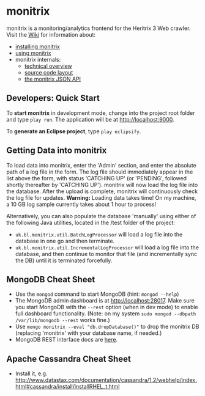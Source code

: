 # monitrix

monitrix is a monitoring/analytics frontend for the Heritrix 3 Web crawler. Visit the [Wiki](http://github.com/ukwa/monitrix/wiki) 
for information about: 

* [installing monitrix](http://github.com/ukwa/monitrix/wiki/Installation)
* [using monitrix](http://github.com/ukwa/monitrix/wiki/A-Guided-Tour-of-monitrix)
* monitrix internals:
  * [technical overview](http://github.com/ukwa/monitrix/wiki/Technical-Overview)
  * [source code layout](http://github.com/ukwa/monitrix/wiki/Project-Layout)
  * [the monitrix JSON API](http://github.com/ukwa/monitrix/wiki/JSON-API) 

## Developers: Quick Start

To __start monitrix__ in development mode, change into the project root folder and type  ``play run``.
The application will be at [http://localhost:9000](http://localhost:9000). 

To __generate an Eclipse project__, type ``play eclipsify``.

## Getting Data into monitrix

To load data into monitrix, enter the 'Admin' section, and enter the absolute path of a log file in the
form. The log file should immediately appear in the list above the form, with status 'CATCHING UP' (or
'PENDING', followed shortly thereafter by 'CATCHING UP'). monitrix will now load the log file into 
the database. After the upload is complete, monitrix will continuously check the log file for updates.
__Warning:__ Loading data takes time! On my machine, a 10 GB log sample currently takes about 1 hour to
process!

Alternatively, you can also populate the database 'manually' using either of the following Java utilities,
located in the /test folder of the project:

* ``uk.bl.monitrix.util.BatchLogProcessor`` will load a log file into the database in one go and then terminate.
* ``uk.bl.monitrix.util.IncrementalLogProcessor`` will load a log file into the database, and then continue
  to monitor that file (and incrementally sync the DB) until it is terminated forcefully. 

## MongoDB Cheat Sheet

* Use the ``mongod`` command to start MongoDB (hint: ``mongod --help``)
* The MongoDB admin dashboard is at  [http://localhost:28017](http://localhost:28017). Make sure
  you start MongoDB with the ``--rest`` option (when in dev mode) to enable full dashboard functionality. (Note: on my system
  ``sudo mongod --dbpath /var/lib/mongodb --rest`` works fine.)
* Use ``mongo monitrix --eval "db.dropDatabase()"`` to drop the monitrix DB (replacing 'monitrix' with your database
  name, if needed.) 
* MongoDB REST interface docs are [here](http://www.mongodb.org/display/DOCS/Http+Interface#HttpInterface-SimpleRESTInterface).


## Apache Cassandra Cheat Sheet

* Install it, e.g. http://www.datastax.com/documentation/cassandra/1.2/webhelp/index.html#cassandra/install/installRHEL_t.html

